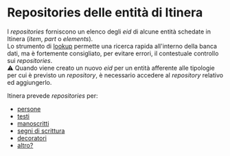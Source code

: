 # Repositories delle entità di Itinera
I _repositories_ forniscono un elenco degli _eid_ di alcune entità schedate in Itinera (_item_, _part_ o _elements_).  
Lo strumento di [lookup](lookup.md) permette una ricerca rapida all'interno della banca dati, ma è fortemente consigliato, per evitare errori, il contestuale controllo sui _repositories_.  
⚠️ Quando viene creato un nuovo _eid_ per un entità afferente alle tipologie per cui è previsto un _repository_, è necessario accedere al _repository_ relativo ed aggiungerlo.  

Itinera prevede _repositories_ per:

* [persone]()
* [testi]()
* [manoscritti]()
* [segni di scrittura]()
* [decoratori]()
* [altro?]()

